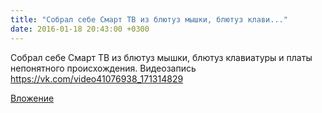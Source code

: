 ```yaml
---
title: "Собрал себе Смарт ТВ из блютуз мышки, блютуз клави..."
date: 2016-01-18 20:43:00 +0300
---
```


Собрал себе Смарт ТВ из блютуз мышки, блютуз клавиатуры и платы непонятного происхождения.
Видеозапись
https://vk.com/video41076938_171314829

[Вложение](https://vk.com/video41076938_171314829)
